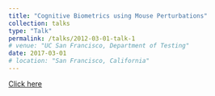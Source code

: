 ```yaml
---
title: "Cognitive Biometrics using Mouse Perturbations"
collection: talks
type: "Talk"
permalink: /talks/2012-03-01-talk-1
# venue: "UC San Francisco, Department of Testing"
date: 2017-03-01
# location: "San Francisco, California"
---
```

[Click here](https://AnkitWani.github.io/files/Form_3_Muktipurpose_Biometric_Mouse.pdf)
<!-- 
This is a description of your talk, which is a markdown files that can be all markdown-ified like any other post. Yay markdown! -->
